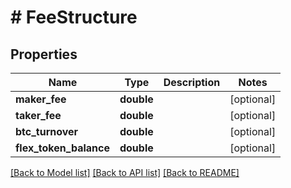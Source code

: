 # # FeeStructure

## Properties

Name | Type | Description | Notes
------------ | ------------- | ------------- | -------------
**maker_fee** | **double** |  | [optional]
**taker_fee** | **double** |  | [optional]
**btc_turnover** | **double** |  | [optional]
**flex_token_balance** | **double** |  | [optional]

[[Back to Model list]](../../README.md#models) [[Back to API list]](../../README.md#endpoints) [[Back to README]](../../README.md)
